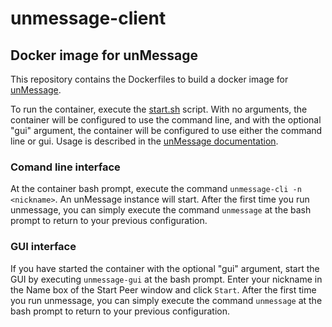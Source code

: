 # unmessage-client

## Docker image for unMessage

This repository contains the Dockerfiles to build a docker image
for [unMessage](https://github.com/AnemoneLabs/unmessage).

To run the container, execute the [start.sh](util/start.sh) script. With no arguments,
the container will be configured to use the command line, and with the optional "gui"
argument, the container will be configured to use either the command line or gui.
Usage is described in the
[unMessage documentation](https://unmessage.readthedocs.io/en/latest/).

### Comand line interface

At the container bash prompt, execute the command ```unmessage-cli -n <nickname>```.
An unMessage instance will start. After the first time you run unmessage, you can
simply execute the command ```unmessage``` at the bash prompt to return to your
previous configuration.

### GUI interface

If you have started the container with the optional "gui" argument, start the GUI
by executing ```unmessage-gui``` at the bash prompt. Enter your nickname in the Name
box of the Start Peer window and click ```Start```. After the first time you run
unmessage, you can simply execute the command ```unmessage``` at the bash prompt
to return to your previous configuration.
